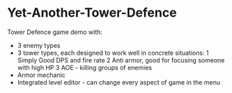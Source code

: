 # Yet-Another-Tower-Defence
Tower Defence game demo with:
  + 3 enemy types
  + 3 tower types, each designed to work well in concrete situations:
    1 Simply Good DPS and fire rate
    2 Anti armor, good for focusing someone with high HP
    3 AOE - killing groups of enemies
  + Armor mechanic
  + Integrated level editor - can change every aspect of game in the menu
